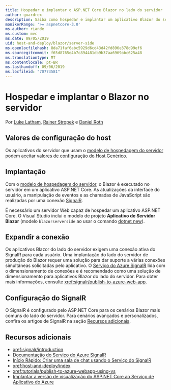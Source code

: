 ```yaml
---
title: Hospedar e implantar o ASP.NET Core Blazor no lado do servidor
author: guardrex
description: Saiba como hospedar e implantar um aplicativo Blazor do servidor usando o ASP.NET Core.
monikerRange: '>= aspnetcore-3.0'
ms.author: riande
ms.custom: mvc
ms.date: 09/05/2019
uid: host-and-deploy/blazor/server-side
ms.openlocfilehash: 8da71faf6abc5929d6cd43d42fd896e378d99ef6
ms.sourcegitcommit: f65d8765e4b7c894481db9b37aa6969abc625a48
ms.translationtype: MT
ms.contentlocale: pt-BR
ms.lasthandoff: 09/06/2019
ms.locfileid: "70773581"
---
```

# <a name="host-and-deploy-blazor-server-side"></a>Hospedar e implantar o Blazor no servidor

Por [Luke Latham](https://github.com/guardrex), [Rainer Stropek](https://www.timecockpit.com) e [Daniel Roth](https://github.com/danroth27)

## <a name="host-configuration-values"></a>Valores de configuração do host

Os aplicativos do servidor que usam o [modelo de hospedagem do servidor](xref:blazor/hosting-models#server-side) podem aceitar [valores de configuração do Host Genérico](xref:fundamentals/host/generic-host#host-configuration).

## <a name="deployment"></a>Implantação

Com o [modelo de hospedagem do servidor](xref:blazor/hosting-models#server-side), o Blazor é executado no servidor em um aplicativo ASP.NET Core. As atualizações da interface do usuário, a manipulação de eventos e as chamadas de JavaScript são realizadas por uma conexão [SignalR](xref:signalr/introduction).

É necessário um servidor Web capaz de hospedar um aplicativo ASP.NET Core. O Visual Studio inclui o modelo de projeto **Aplicativo de Servidor Blazor** (modelo `blazorserverside` ao usar o comando [dotnet new](/dotnet/core/tools/dotnet-new)).

## <a name="connection-scale-out"></a>Expandir a conexão

Os aplicativos Blazor do lado do servidor exigem uma conexão ativa do SignalR para cada usuário. Uma implantação do lado do servidor de produção do Blazor requer uma solução para dar suporte a várias conexões simultâneas solicitadas pelo aplicativo. O [Serviço do Azure SignalR](/azure/azure-signalr/) lida com o dimensionamento de conexões e é recomendado como uma solução de dimensionamento para aplicativos Blazor do lado do servidor. Para obter mais informações, consulte <xref:signalr/publish-to-azure-web-app>.

## <a name="signalr-configuration"></a>Configuração do SignalR

O SignalR é configurado pelo ASP.NET Core para os cenários Blazor mais comuns do lado do servidor. Para cenários avançados e personalizados, confira os artigos de SignalR na seção [Recursos adicionais](#additional-resources).

## <a name="additional-resources"></a>Recursos adicionais

* <xref:signalr/introduction>
* [Documentação do Serviço do Azure SignalR](/azure/azure-signalr/)
* [Início Rápido: Criar uma sala de chat usando o Serviço do SignalR](/azure/azure-signalr/signalr-quickstart-dotnet-core)
* <xref:host-and-deploy/index>
* <xref:tutorials/publish-to-azure-webapp-using-vs>
* [Implantar a versão de visualização do ASP.NET Core ao Serviço de Aplicativo do Azure](xref:host-and-deploy/azure-apps/index#deploy-aspnet-core-preview-release-to-azure-app-service)
